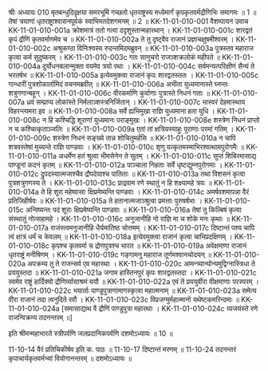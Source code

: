 श्रीः
अध्यायः 010
मृतबन्धुदिदृक्षया समरभूमिं गच्छतो धृतराष्ट्रस्य मध्येमार्गं कृपकृतवर्मद्रौणिभिः समागमः ॥ 1 ॥ तेषां त्रयाणां धृतराष्ट्राश्वासनपूर्वकं स्वाभिमतदेशगमनम् ॥ 2 ॥
KK-11-01-010-001	वैशम्पायन उवाच 
KK-11-01-010-001a	क्रोशमात्रं ततो गत्वा ददृशुस्तान्महारथान् ।
KK-11-01-010-001c	शारद्वतं कृपं द्रौणिं कृतवर्माणमेव च ॥
KK-11-01-010-002a	ते तु दृष्ट्वैव राजानं प्रज्ञाचक्षुषमीश्वरम् ।
KK-11-01-010-002c	अश्रुकण्ठा विनिःश्वस्य रुदन्तमिदमब्रुवन् ॥
KK-11-01-010-003a	पुत्रस्तव महाराज कृत्वा कर्म सुदुष्करम् ।
KK-11-01-010-003c	गतः सानुचरो राजञ्शक्रलोकं महीपते ॥
KK-11-01-010-004a	दुर्योधनबलान्मुक्ता वयमेव त्रयो रथाः ।
KK-11-01-010-004c	सर्वमन्यत्परिक्षीणं सैन्यं ते भरतर्षभ ॥
KK-11-01-010-005a	इत्येवमुक्त्वा राजानं कृपः शारद्वतस्ततः ।
KK-11-01-010-005c	गान्धारीं पुत्रशोकार्तामिदं वचनमब्रवीत् ॥
KK-11-01-010-006a	अभीता युध्यमानास्ते घ्नन्तः शत्रुगणान्बहून् ।
KK-11-01-010-006c	वीरकर्माणि कुर्वाणाः पुत्रास्ते निधनं गताः ॥
KK-11-01-010-007a	ध्रवं सम्प्राप्य लोकांस्ते निर्मलाञ्शस्त्रनिर्जितान् ।
KK-11-01-010-007c	भास्वरं देहमास्थाय विहरन्त्यमरा इव ॥
KK-11-01-010-008a	सर्वे ह्यभिमुखा राज्ञि युध्यमाना हता युधि ।
KK-11-01-010-008c	न हि कश्चिद्धि शूराणां युध्यमानः पराङ्मुखः ।
KK-11-01-010-008e	शस्त्रेण निधनं प्राप्तो न च कश्चित्कृताञ्जलिः ॥
KK-11-01-010-009a	एतां तां क्षत्रियस्याहुः पुराणाः परमां गतिम् ।
KK-11-01-010-009c	शस्त्रेण निधनं सङ्ख्ये तान्न शोचितुमर्हसि ॥
KK-11-01-010-010a	न चापि शत्रवस्तेषां मुच्यन्ते राज्ञि पाण्डवाः ।
KK-11-01-010-010c	शृणु यत्कृतमस्माभिरश्वत्थामपुरोगमैः ॥
KK-11-01-010-011a	अधर्मेण हतं श्रुत्वा भीमसेनेन ते सुतम् ।
KK-11-01-010-011c	सुप्तं शिबिरमासाद्य पाण्डूनां कदनं कृतम् ॥
KK-11-01-010-012a	पाञ्चाला निहताः सर्वे धृष्टद्युम्नपुरोगमाः ।
KK-11-01-010-012c	द्रुपदस्यात्मजाश्चैव द्रौपदेयाश्च पातिताः ॥
KK-11-01-010-013a	तथा विशसनं कृत्वा पुत्रशत्रुगणस्य ते ।
KK-11-01-010-013c	प्राद्रवाम रणे स्थातुं न हि शक्ष्यामहे त्रयः ॥
KK-11-01-010-014a	ते हि शूरा महेष्वासाः क्षिप्रमेष्यन्ति पाण्डवाः ।
KK-11-01-010-014c	अमर्षवशमापन्ना वैरं प्रतिजिहीर्षवः ॥
KK-11-01-010-015a	ते हतानात्मजाञ्श्रुत्वा प्रमत्ताः पुरुषर्षभाः ।
KK-11-01-010-015c	अन्विष्यन्तः पदं शूराः क्षिप्रमेष्यन्ति पाण्डवाः ॥
KK-11-01-010-016a	तेषां तु किल्बिषं कृत्वा संस्थातुं नोत्सहामहे ।
KK-11-01-010-016c	अनुजानीहि नो राज्ञि मा च शोके मनः कृथाः ॥
KK-11-01-010-017a	राजंस्त्वमनुजानीहि धैर्यमातिष्ठ चोत्तमम् ।
KK-11-01-010-017c	दिष्टान्तं पश्य चापि त्वं क्षात्रं धर्मं च केवलम् ॥
KK-11-01-010-018a	इत्येवमुक्त्वा राजानं कृत्वा चाभिप्रदक्षिणम् ।
KK-11-01-010-018c	कृपश्च कृतवर्मा च द्रोणपुत्रश्च भारत ॥
KK-11-01-010-019a	अवेक्षमाणा राजानं धृतराष्ट्रं मनीषिणम् ।
KK-11-01-010-019c	गङ्गामनु महाराज तूर्णमश्वानचोदयन् ॥
KK-11-01-010-020a	अपक्रम्य तु ते राजन्सर्व एव महारथाः ।
KK-11-01-010-020c	आमन्त्र्यान्योन्यमुद्विग्नास्त्रिधा ते प्रययुस्तदा ॥
KK-11-01-010-021a	जगाम हास्तिनपुरं कृपः शारद्वतस्तदा ।
KK-11-01-010-021c	स्वमेव राष्ट्रं हार्दिक्यो द्रौणिर्व्यासाश्रमं ययौ ॥
KK-11-01-010-022a	एवं ते प्रययुर्वीरा वीक्षमाणाः परस्परम् ।
KK-11-01-010-022c	भयार्ताः पाण्डुपुत्राणामागस्कृत्वा महात्मनाम् ॥
KK-11-01-010-023a	समेत्य वीरा राजानं तदा त्वनुदिते रवौ ।
KK-11-01-010-023c	विप्रजग्मुर्महात्मानो यथेष्टकमरिन्दमाः ॥
KK-11-01-010-024a	[समासाद्याथ वै द्रौणिं पाण्डुपुत्रा महारथाः ।
KK-11-01-010-024c	व्यजयंस्ते रणे राजन्विक्रम्य तदनन्तरम् ॥] 

इति श्रीमन्महाभारते स्त्रीपर्वणि जलप्रदानिकपर्वणि दशमोऽध्यायः ॥ 10 ॥

11-10-14 वैरं प्रतिचिकीर्षव इति क. पाठः ॥ 11-10-17 दिष्टान्तं मरणम् ॥ 11-10-24 तदनन्तरं कृपाचार्यकृतवर्मभ्यां वियोगानन्तरम् ॥ दशमोऽध्यायः ॥
